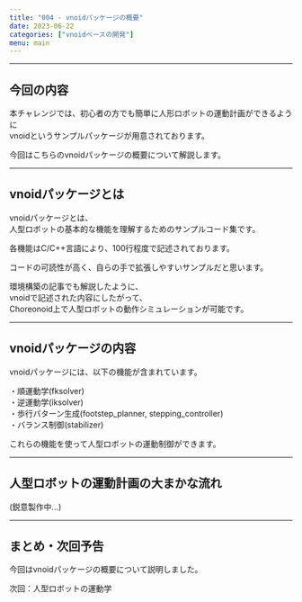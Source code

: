 ```yaml
---
title: "004 - vnoidパッケージの概要"
date: 2023-06-22
categories: ["vnoidベースの開発"]
menu: main
---
```


---

## 今回の内容

本チャレンジでは、初心者の方でも簡単に人形ロボットの運動計画ができるように  
vnoidというサンプルパッケージが用意されております。

今回はこちらのvnoidパッケージの概要について解説します。

---

## vnoidパッケージとは
vnoidパッケージとは、  
人型ロボットの基本的な機能を理解するためのサンプルコード集です。

各機能はC/C++言語により、100行程度で記述されております。

コードの可読性が高く、自らの手で拡張しやすいサンプルだと思います。

環境構築の記事でも解説したように、  
vnoidで記述された内容にしたがって、  
Choreonoid上で人型ロボットの動作シミュレーションが可能です。

---

## vnoidパッケージの内容

vnoidパッケージには、以下の機能が含まれています。

・順運動学(fksolver)  
・逆運動学(iksolver)  
・歩行パターン生成(footstep_planner, stepping_controller)  
・バランス制御(stabilizer)

これらの機能を使って人型ロボットの運動制御ができます。

---

## 人型ロボットの運動計画の大まかな流れ

(鋭意製作中...)

---

## まとめ・次回予告

今回はvnoidパッケージの概要について説明しました。

次回：人型ロボットの運動学
